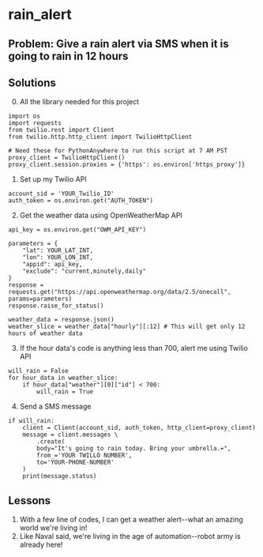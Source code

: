 # rain_alert
## Problem: Give a rain alert via SMS when it is going to rain in 12 hours
## Solutions

0. All the library needed for this project
```
import os
import requests
from twilio.rest import Client
from twilio.http.http_client import TwilioHttpClient

# Need these for PythonAnywhere to run this script at 7 AM PST
proxy_client = TwilioHttpClient()
proxy_client.session.proxies = {'https': os.environ['https_proxy']}
```

1. Set up my Twilio API
```
account_sid = 'YOUR_Twilio_ID'
auth_token = os.environ.get("AUTH_TOKEN")
```

2. Get the weather data using OpenWeatherMap API
```
api_key = os.environ.get("OWM_API_KEY")

parameters = {
    "lat": YOUR_LAT_INT,
    "lon": YOUR_LON_INT,
    "appid": api_key,
    "exclude": "current,minutely,daily"
}
response = requests.get("https://api.openweathermap.org/data/2.5/onecall", params=parameters)
response.raise_for_status()

weather_data = response.json()
weather_slice = weather_data["hourly"][:12] # This will get only 12 hours of weather data
```
3. If the hour data's code is anything less than 700, alert me using Twilio API
```
will_rain = False
for hour_data in weather_slice:
    if hour_data["weather"][0]["id"] < 700:
        will_rain = True
```

4. Send a SMS message
```
if will_rain:
    client = Client(account_sid, auth_token, http_client=proxy_client)
    message = client.messages \
        .create(
        body="It's going to rain today. Bring your umbrella.☔️",
        from_='YOUR TWILLO NUMBER',
        to='YOUR-PHONE-NUMBER'
    )
    print(message.status)
```
## Lessons
1. With a few line of codes, I can get a weather alert--what an amazing world we're living in!
2. Like Naval said, we're living in the age of automation--robot army is already here!
